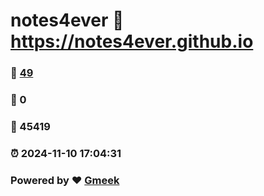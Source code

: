 # notes4ever :link: https://notes4ever.github.io 
### :page_facing_up: [49](https://notes4ever.github.io/tag.html) 
### :speech_balloon: 0 
### :hibiscus: 45419 
### :alarm_clock: 2024-11-10 17:04:31 
### Powered by :heart: [Gmeek](https://github.com/Meekdai/Gmeek)
